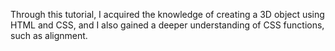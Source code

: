 Through this tutorial, I acquired the knowledge of creating a 3D object using HTML and CSS, and I also gained a deeper understanding of CSS functions, such as alignment.
 
